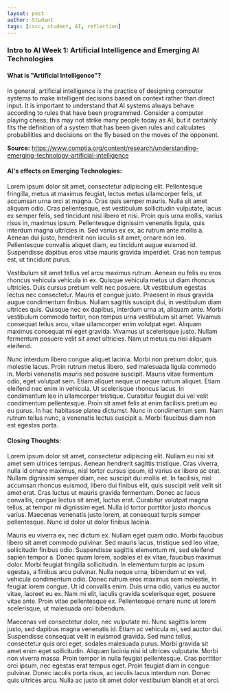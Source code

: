 ```yaml
---
layout: post
author: Student
tags: [cscc, student, AI, reflection]
---
```


### Intro to AI Week 1: Artificial Intelligence and Emerging AI Technologies

#### What is "Artificial Intelligence"?

In general, artificial intelligence is the practice of designing computer systems to make intelligent decisions based on context rather than direct input. It is important to understand that AI systems always behave according to rules that have been programmed. Consider a computer playing chess; this may not strike many people today as AI, but it certainly fits the definition of a system that has been given rules and calculates probabilities and decisions on the fly based on the moves of the opponent.

**Source:** https://www.comptia.org/content/research/understanding-emerging-technology-artificial-intelligence

#### AI's effects on Emerging Technologies:

Lorem ipsum dolor sit amet, consectetur adipiscing elit. Pellentesque fringilla, metus at maximus feugiat, lectus metus ullamcorper felis, ut accumsan urna orci at magna. Cras quis semper mauris. Nulla sit amet aliquam odio. Cras pellentesque, est vestibulum sollicitudin vulputate, lacus ex semper felis, sed tincidunt nisi libero et nisi. Proin quis urna mollis, varius risus in, maximus ipsum. Pellentesque dignissim venenatis ligula, quis interdum magna ultricies in. Sed varius ex ex, ac rutrum ante mollis a. Aenean dui justo, hendrerit non iaculis sit amet, ornare non leo. Pellentesque convallis aliquet diam, eu tincidunt augue euismod id. Suspendisse dapibus eros vitae mauris gravida imperdiet. Cras non tempus est, ut tincidunt purus.

Vestibulum sit amet tellus vel arcu maximus rutrum. Aenean eu felis eu eros rhoncus vehicula vehicula in ex. Quisque vehicula metus ut diam rhoncus ultricies. Duis cursus pretium velit nec posuere. Ut vestibulum egestas lectus nec consectetur. Mauris et congue justo. Praesent in risus gravida augue condimentum finibus. Nullam sagittis suscipit dui, in vestibulum diam ultrices quis. Quisque nec ex dapibus, interdum urna at, aliquam ante. Morbi vestibulum commodo tortor, non tempus urna vestibulum sit amet. Vivamus consequat tellus arcu, vitae ullamcorper enim volutpat eget. Aliquam maximus consequat mi eget gravida. Vivamus ut scelerisque justo. Nullam fermentum posuere velit sit amet ultricies. Nam ut metus eu nisi aliquam eleifend.

Nunc interdum libero congue aliquet lacinia. Morbi non pretium dolor, quis molestie lacus. Proin rutrum metus libero, sed malesuada ligula commodo in. Morbi venenatis mauris sed posuere suscipit. Mauris vitae fermentum odio, eget volutpat sem. Etiam aliquet neque ut neque rutrum aliquet. Etiam eleifend nec enim in vehicula. Ut scelerisque rhoncus lacus. In condimentum leo in ullamcorper tristique. Curabitur feugiat dui vel velit condimentum pellentesque. Proin sit amet felis at enim facilisis pretium eu eu purus. In hac habitasse platea dictumst. Nunc in condimentum sem. Nam rutrum tellus nunc, a venenatis lectus suscipit a. Morbi faucibus diam non est egestas porta.

#### Closing Thoughts:

Lorem ipsum dolor sit amet, consectetur adipiscing elit. Nullam eu nisi sit amet sem ultrices tempus. Aenean hendrerit sagittis tristique. Cras viverra, nulla id ornare maximus, nisl tortor cursus ipsum, id varius ex libero ac erat. Nullam dignissim semper diam, nec suscipit dui mollis et. In facilisis, nisl accumsan rhoncus euismod, libero dui finibus elit, quis suscipit velit velit sit amet erat. Cras luctus ut mauris gravida fermentum. Donec ac lacus convallis, congue lectus sit amet, luctus erat. Curabitur volutpat magna tellus, at tempor mi dignissim eget. Nulla id tortor porttitor justo rhoncus varius. Maecenas venenatis justo lorem, at consequat turpis semper pellentesque. Nunc id dolor ut dolor finibus lacinia.

Mauris eu viverra ex, nec dictum ex. Nullam eget quam odio. Morbi faucibus libero sit amet commodo pulvinar. Sed mauris lacus, tristique sed leo vitae, sollicitudin finibus odio. Suspendisse sagittis elementum mi, sed eleifend sapien tempor a. Donec quam lorem, sodales et ex vitae, faucibus maximus dolor. Morbi feugiat fringilla sollicitudin. In elementum turpis ac ipsum egestas, a finibus arcu pulvinar. Nulla neque urna, bibendum ut ex vel, vehicula condimentum odio. Donec rutrum eros maximus sem molestie, in feugiat lorem congue. Ut id convallis enim. Duis urna odio, varius eu auctor vitae, laoreet eu ex. Nam mi elit, iaculis gravida scelerisque eget, posuere vitae ante. Proin vitae pellentesque ex. Pellentesque ornare nunc ut lorem scelerisque, ut malesuada orci bibendum.

Maecenas vel consectetur dolor, nec vulputate mi. Nunc sagittis lorem justo, sed dapibus magna venenatis id. Etiam ac vehicula mi, sed auctor dui. Suspendisse consequat velit in euismod gravida. Sed nunc tellus, consectetur quis orci eget, sodales malesuada purus. Morbi gravida sit amet enim eget sollicitudin. Aliquam lacinia nisi id ultrices vulputate. Morbi non viverra massa. Proin tempor in nulla feugiat pellentesque. Cras porttitor orci ipsum, nec egestas erat tempus eget. Proin feugiat diam in congue pulvinar. Donec iaculis porta risus, ac iaculis lacus interdum non. Donec quis ultrices arcu. Nulla ac justo sit amet dolor vestibulum blandit et at orci. 